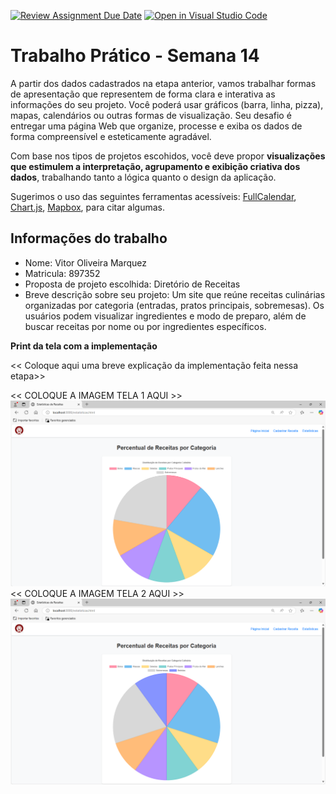 [![Review Assignment Due Date](https://classroom.github.com/assets/deadline-readme-button-22041afd0340ce965d47ae6ef1cefeee28c7c493a6346c4f15d667ab976d596c.svg)](https://classroom.github.com/a/1KoZzKx1)
[![Open in Visual Studio Code](https://classroom.github.com/assets/open-in-vscode-2e0aaae1b6195c2367325f4f02e2d04e9abb55f0b24a779b69b11b9e10269abc.svg)](https://classroom.github.com/online_ide?assignment_repo_id=19641822&assignment_repo_type=AssignmentRepo)

# Trabalho Prático - Semana 14

A partir dos dados cadastrados na etapa anterior, vamos trabalhar formas de apresentação que representem de forma clara e interativa as informações do seu projeto. Você poderá usar gráficos (barra, linha, pizza), mapas, calendários ou outras formas de visualização. Seu desafio é entregar uma página Web que organize, processe e exiba os dados de forma compreensível e esteticamente agradável.

Com base nos tipos de projetos escohidos, você deve propor **visualizações que estimulem a interpretação, agrupamento e exibição criativa dos dados**, trabalhando tanto a lógica quanto o design da aplicação.

Sugerimos o uso das seguintes ferramentas acessíveis: [FullCalendar](https://fullcalendar.io/), [Chart.js](https://www.chartjs.org/), [Mapbox](https://docs.mapbox.com/api/), para citar algumas.

## Informações do trabalho

- Nome: Vitor Oliveira Marquez
- Matricula: 897352
- Proposta de projeto escolhida: Diretório de Receitas
- Breve descrição sobre seu projeto: Um site que reúne receitas culinárias organizadas por categoria (entradas, pratos principais, sobremesas). Os usuários podem visualizar ingredientes e modo de preparo, além de buscar receitas por nome ou por ingredientes específicos.

**Print da tela com a implementação**

<< Coloque aqui uma breve explicação da implementação feita nessa etapa>>

<<  COLOQUE A IMAGEM TELA 1 AQUI >>
![alt text](<Print 1.png>)
<<  COLOQUE A IMAGEM TELA 2 AQUI >>
![alt text](<Print 2.png>)